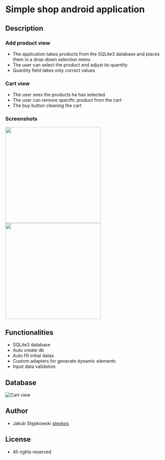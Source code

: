 # Simple shop android application

## Description

### Add product view
- The application takes products from the SQLite3 database and places them in a drop-down selection menu
- The user can select the product and adjust its quantity
- Quantity field takes only correct values

### Cart view
- The user sees the products he has selected
- The user can remove specific product from the cart 
- The buy button cleaning the cart

### Screenshots
<p>
  <img src="https://github.com/stepkos/shopApp/blob/main/app/doc/sc_main.png" width="300">
  <img src="https://github.com/stepkos/shopApp/blob/main/app/doc/sc_cart.png" width="300">
</p>

## Functionalities
- SQLite3 database
- Auto create db
- Auto fill initial datas
- Custom adapters for generate dynamic elements
- Input data validation

## Database
![Cart view](https://github.com/stepkos/shopApp/blob/main/app/doc/db_schema.png)

## Author
- Jakub Stępkowski [stepkos](https://github.com/stepkos)

## License
- All rights reserved
